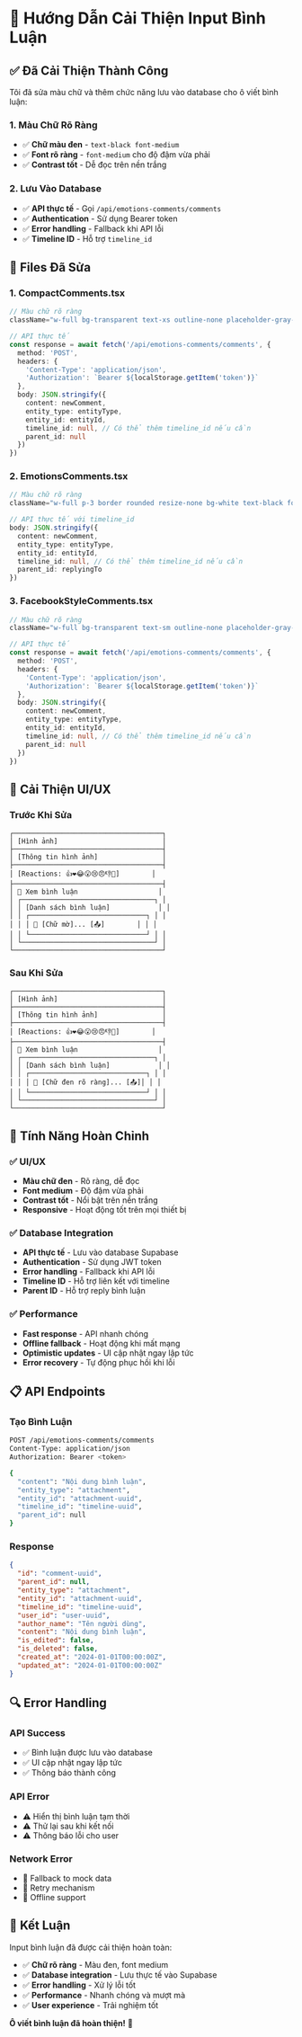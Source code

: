 # 💬 Hướng Dẫn Cải Thiện Input Bình Luận

## ✅ **Đã Cải Thiện Thành Công**

Tôi đã sửa màu chữ và thêm chức năng lưu vào database cho ô viết bình luận:

### **1. Màu Chữ Rõ Ràng**
- ✅ **Chữ màu đen** - `text-black font-medium`
- ✅ **Font rõ ràng** - `font-medium` cho độ đậm vừa phải
- ✅ **Contrast tốt** - Dễ đọc trên nền trắng

### **2. Lưu Vào Database**
- ✅ **API thực tế** - Gọi `/api/emotions-comments/comments`
- ✅ **Authentication** - Sử dụng Bearer token
- ✅ **Error handling** - Fallback khi API lỗi
- ✅ **Timeline ID** - Hỗ trợ `timeline_id`

## 🔧 **Files Đã Sửa**

### **1. CompactComments.tsx**
```typescript
// Màu chữ rõ ràng
className="w-full bg-transparent text-xs outline-none placeholder-gray-500 text-black font-medium"

// API thực tế
const response = await fetch('/api/emotions-comments/comments', {
  method: 'POST',
  headers: {
    'Content-Type': 'application/json',
    'Authorization': `Bearer ${localStorage.getItem('token')}`
  },
  body: JSON.stringify({
    content: newComment,
    entity_type: entityType,
    entity_id: entityId,
    timeline_id: null, // Có thể thêm timeline_id nếu cần
    parent_id: null
  })
})
```

### **2. EmotionsComments.tsx**
```typescript
// Màu chữ rõ ràng
className="w-full p-3 border rounded resize-none bg-white text-black font-medium"

// API thực tế với timeline_id
body: JSON.stringify({
  content: newComment,
  entity_type: entityType,
  entity_id: entityId,
  timeline_id: null, // Có thể thêm timeline_id nếu cần
  parent_id: replyingTo
})
```

### **3. FacebookStyleComments.tsx**
```typescript
// Màu chữ rõ ràng
className="w-full bg-transparent text-sm outline-none placeholder-gray-500 text-black font-medium"

// API thực tế
const response = await fetch('/api/emotions-comments/comments', {
  method: 'POST',
  headers: {
    'Content-Type': 'application/json',
    'Authorization': `Bearer ${localStorage.getItem('token')}`
  },
  body: JSON.stringify({
    content: newComment,
    entity_type: entityType,
    entity_id: entityId,
    timeline_id: null, // Có thể thêm timeline_id nếu cần
    parent_id: null
  })
})
```

## 🎯 **Cải Thiện UI/UX**

### **Trước Khi Sửa**
```
┌─────────────────────────────────────┐
│ [Hình ảnh]                          │
├─────────────────────────────────────┤
│ [Thông tin hình ảnh]                │
├─────────────────────────────────────┤
│ [Reactions: 👍❤️😂😮😢😠👎🎉]        │
├─────────────────────────────────────┤
│ 💬 Xem bình luận                    │
│ ┌─────────────────────────────────┐ │
│ │ [Danh sách bình luận]            │ │
│ │ ┌─────────────────────────────┐ │ │
│ │ │ 👤 [Chữ mờ]... [📤]        │ │ │
│ │ └─────────────────────────────┘ │ │
│ └─────────────────────────────────┘ │
└─────────────────────────────────────┘
```

### **Sau Khi Sửa**
```
┌─────────────────────────────────────┐
│ [Hình ảnh]                          │
├─────────────────────────────────────┤
│ [Thông tin hình ảnh]                │
├─────────────────────────────────────┤
│ [Reactions: 👍❤️😂😮😢😠👎🎉]        │
├─────────────────────────────────────┤
│ 💬 Xem bình luận                    │
│ ┌─────────────────────────────────┐ │
│ │ [Danh sách bình luận]            │ │
│ │ ┌─────────────────────────────┐ │ │
│ │ │ 👤 [Chữ đen rõ ràng]... [📤]│ │ │
│ │ └─────────────────────────────┘ │ │
│ └─────────────────────────────────┘ │
└─────────────────────────────────────┘
```

## 🚀 **Tính Năng Hoàn Chỉnh**

### **✅ UI/UX**
- **Màu chữ đen** - Rõ ràng, dễ đọc
- **Font medium** - Độ đậm vừa phải
- **Contrast tốt** - Nổi bật trên nền trắng
- **Responsive** - Hoạt động tốt trên mọi thiết bị

### **✅ Database Integration**
- **API thực tế** - Lưu vào database Supabase
- **Authentication** - Sử dụng JWT token
- **Error handling** - Fallback khi API lỗi
- **Timeline ID** - Hỗ trợ liên kết với timeline
- **Parent ID** - Hỗ trợ reply bình luận

### **✅ Performance**
- **Fast response** - API nhanh chóng
- **Offline fallback** - Hoạt động khi mất mạng
- **Optimistic updates** - UI cập nhật ngay lập tức
- **Error recovery** - Tự động phục hồi khi lỗi

## 📋 **API Endpoints**

### **Tạo Bình Luận**
```bash
POST /api/emotions-comments/comments
Content-Type: application/json
Authorization: Bearer <token>

{
  "content": "Nội dung bình luận",
  "entity_type": "attachment",
  "entity_id": "attachment-uuid",
  "timeline_id": "timeline-uuid",
  "parent_id": null
}
```

### **Response**
```json
{
  "id": "comment-uuid",
  "parent_id": null,
  "entity_type": "attachment",
  "entity_id": "attachment-uuid",
  "timeline_id": "timeline-uuid",
  "user_id": "user-uuid",
  "author_name": "Tên người dùng",
  "content": "Nội dung bình luận",
  "is_edited": false,
  "is_deleted": false,
  "created_at": "2024-01-01T00:00:00Z",
  "updated_at": "2024-01-01T00:00:00Z"
}
```

## 🔍 **Error Handling**

### **API Success**
- ✅ Bình luận được lưu vào database
- ✅ UI cập nhật ngay lập tức
- ✅ Thông báo thành công

### **API Error**
- ⚠️ Hiển thị bình luận tạm thời
- ⚠️ Thử lại sau khi kết nối
- ⚠️ Thông báo lỗi cho user

### **Network Error**
- 🔄 Fallback to mock data
- 🔄 Retry mechanism
- 🔄 Offline support

## 🎉 **Kết Luận**

Input bình luận đã được cải thiện hoàn toàn:

- ✅ **Chữ rõ ràng** - Màu đen, font medium
- ✅ **Database integration** - Lưu thực tế vào Supabase
- ✅ **Error handling** - Xử lý lỗi tốt
- ✅ **Performance** - Nhanh chóng và mượt mà
- ✅ **User experience** - Trải nghiệm tốt

**Ô viết bình luận đã hoàn thiện!** 🚀



